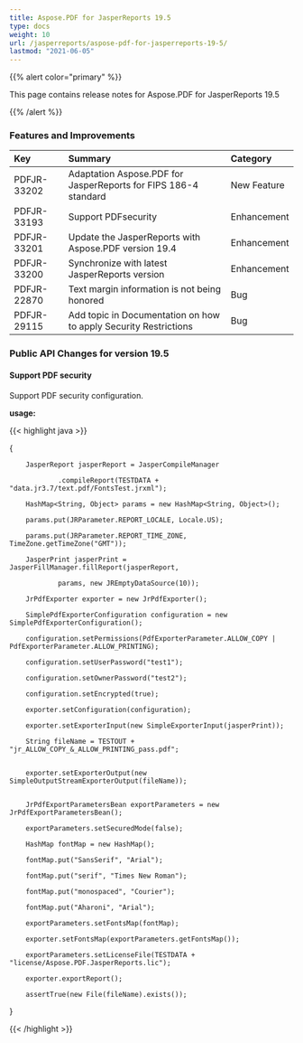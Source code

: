 ```yaml
---
title: Aspose.PDF for JasperReports 19.5
type: docs
weight: 10
url: /jasperreports/aspose-pdf-for-jasperreports-19-5/
lastmod: "2021-06-05"
---
```




{{% alert color="primary" %}}

This page contains release notes for Aspose.PDF for JasperReports 19.5

{{% /alert %}}
### **Features and Improvements**

|**Key**|**Summary**|**Category**|
| :- | :- | :- |
|PDFJR-33202|Adaptation Aspose.PDF for JasperReports for FIPS 186-4 standard|New Feature|
|PDFJR-33193|Support PDFsecurity|Enhancement|
|PDFJR-33201|Update the JasperReports with Aspose.PDF version 19.4|Enhancement|
|PDFJR-33200|Synchronize with latest JasperReports version|Enhancement|
|PDFJR-22870|Text margin information is not being honored|Bug|
|PDFJR-29115|Add topic in Documentation on how to apply Security Restrictions|Bug|
### **Public API Changes for version 19.5**
#### **Support PDF security**
Support PDF security configuration.

**usage:**

{{< highlight java >}}

 {

        JasperReport jasperReport = JasperCompileManager

                .compileReport(TESTDATA + "data.jr3.7/text.pdf/FontsTest.jrxml");

        HashMap<String, Object> params = new HashMap<String, Object>();

        params.put(JRParameter.REPORT_LOCALE, Locale.US);

        params.put(JRParameter.REPORT_TIME_ZONE, TimeZone.getTimeZone("GMT"));

        JasperPrint jasperPrint = JasperFillManager.fillReport(jasperReport,

                params, new JREmptyDataSource(10));

        JrPdfExporter exporter = new JrPdfExporter();

        SimplePdfExporterConfiguration configuration = new SimplePdfExporterConfiguration();

        configuration.setPermissions(PdfExporterParameter.ALLOW_COPY | PdfExporterParameter.ALLOW_PRINTING);

        configuration.setUserPassword("test1");

        configuration.setOwnerPassword("test2");

        configuration.setEncrypted(true);

        exporter.setConfiguration(configuration);

        exporter.setExporterInput(new SimpleExporterInput(jasperPrint));

        String fileName = TESTOUT + "jr_ALLOW_COPY_&_ALLOW_PRINTING_pass.pdf";


        exporter.setExporterOutput(new SimpleOutputStreamExporterOutput(fileName));


        JrPdfExportParametersBean exportParameters = new JrPdfExportParametersBean();

        exportParameters.setSecuredMode(false);

        HashMap fontMap = new HashMap();

        fontMap.put("SansSerif", "Arial");

        fontMap.put("serif", "Times New Roman");

        fontMap.put("monospaced", "Courier");

        fontMap.put("Aharoni", "Arial");

        exportParameters.setFontsMap(fontMap);

        exporter.setFontsMap(exportParameters.getFontsMap());

        exportParameters.setLicenseFile(TESTDATA + "license/Aspose.PDF.JasperReports.lic");

        exporter.exportReport();

        assertTrue(new File(fileName).exists());

}

{{< /highlight >}}
